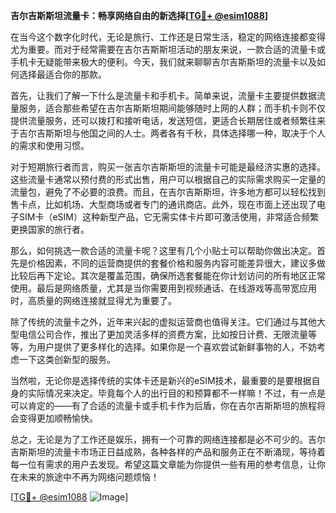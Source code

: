 **吉尔吉斯斯坦流量卡：畅享网络自由的新选择[[TG💪+ @esim1088](https://t.me/s/esim1088)]**

在当今这个数字化时代，无论是旅行、工作还是日常生活，稳定的网络连接都变得尤为重要。而对于经常需要在吉尔吉斯斯坦活动的朋友来说，一款合适的流量卡或手机卡无疑能带来极大的便利。今天，我们就来聊聊吉尔吉斯斯坦的流量卡以及如何选择最适合你的那款。

首先，让我们了解一下什么是流量卡和手机卡。简单来说，流量卡主要提供数据流量服务，适合那些希望在吉尔吉斯斯坦期间能够随时上网的人群；而手机卡则不仅提供流量服务，还可以拨打和接听电话，发送短信，更适合长期居住或者频繁往来于吉尔吉斯斯坦与他国之间的人士。两者各有千秋，具体选择哪一种，取决于个人的需求和使用习惯。

对于短期旅行者而言，购买一张吉尔吉斯斯坦的流量卡可能是最经济实惠的选择。这些流量卡通常以预付费的形式出售，用户可以根据自己的实际需求购买一定量的流量包，避免了不必要的浪费。而且，在吉尔吉斯斯坦，许多地方都可以轻松找到售卡点，比如机场、大型商场或者专门的通讯商店。此外，现在市面上还出现了电子SIM卡（eSIM）这种新型产品，它无需实体卡片即可激活使用，非常适合频繁更换国家的旅行者。

那么，如何挑选一款合适的流量卡呢？这里有几个小贴士可以帮助你做出决定。首先是价格因素，不同的运营商提供的套餐价格和服务内容可能差异很大，建议多做比较后再下定论。其次是覆盖范围，确保所选套餐能在你计划访问的所有地区正常使用。最后是网络质量，尤其是当你需要用到视频通话、在线游戏等高带宽应用时，高质量的网络连接就显得尤为重要了。

除了传统的流量卡之外，近年来兴起的虚拟运营商也值得关注。它们通过与其他大型电信公司合作，推出了更加灵活多样的资费方案，比如按日计费、无限流量等等，为用户提供了更多样化的选择。如果你是一个喜欢尝试新鲜事物的人，不妨考虑一下这类创新型的服务。

当然啦，无论你是选择传统的实体卡还是新兴的eSIM技术，最重要的是要根据自身的实际情况来决定。毕竟每个人的出行目的和预算都不一样嘛！不过，有一点是可以肯定的——有了合适的流量卡或手机卡作为后盾，你在吉尔吉斯斯坦的旅程将会变得更加顺畅愉快。

总之，无论是为了工作还是娱乐，拥有一个可靠的网络连接都是必不可少的。吉尔吉斯斯坦的流量卡市场正日益成熟，各种各样的产品和服务正在不断涌现，等待着每一位有需求的用户去发现。希望这篇文章能为你提供一些有用的参考信息，让你在未来的旅途中不再为网络问题烦恼！

[[TG💪+ @esim1088](https://t.me/s/esim1088) ![Image](https://i.postimg.cc/4NQfJmqS/Snipaste-2025-05-13-00-14-12.png)]